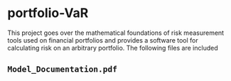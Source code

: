 # portfolio-VaR
This project goes over the mathematical foundations of risk measurement tools used on financial portfolios and provides a software tool for calculating risk on an arbitrary portfolio. The following files are included

## <code>Model_Documentation.pdf</code>
